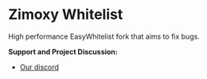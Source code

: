 Zimoxy Whitelist
===========

High performance EasyWhitelist fork that aims to fix bugs.


**Support and Project Discussion:**
 - [Our discord](https://r.zimoxy.ru/discord)
